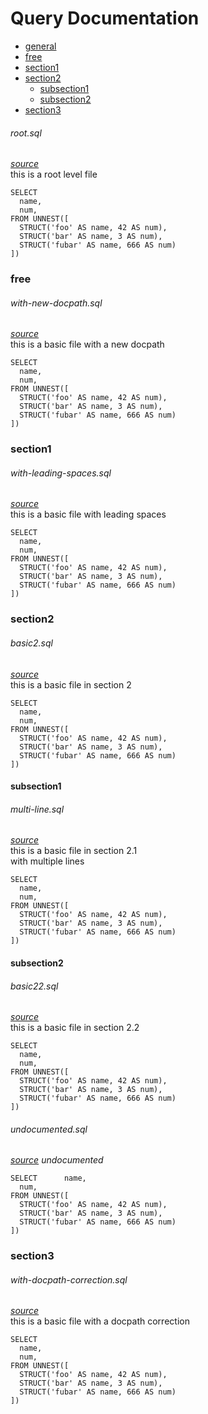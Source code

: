 # Query Documentation
- [general](#ROOT)
- [free](#free)
- [section1](#section1)
- [section2](#section2)
  - [subsection1](#section2/subsection1)
  - [subsection2](#section2/subsection2)
- [section3](#section3)

<a name="ROOT"></a>
###### root.sql
_[source](./../examples/root.sql)_  
this is a root level file

    SELECT
      name,
      num,
    FROM UNNEST([
      STRUCT('foo' AS name, 42 AS num),
      STRUCT('bar' AS name, 3 AS num),
      STRUCT('fubar' AS name, 666 AS num)
    ])

<a name="free"></a>
### free
###### with-new-docpath.sql
_[source](./../examples/not-a-section/with-new-docpath.sql)_  
this is a basic file with a new docpath

    SELECT
      name,
      num,
    FROM UNNEST([
      STRUCT('foo' AS name, 42 AS num),
      STRUCT('bar' AS name, 3 AS num),
      STRUCT('fubar' AS name, 666 AS num)
    ])


<a name="section1"></a>
### section1
###### with-leading-spaces.sql
_[source](./../examples/section1/with-leading-spaces.sql)_  
this is a basic file with leading spaces

    SELECT
      name,
      num,
    FROM UNNEST([
      STRUCT('foo' AS name, 42 AS num),
      STRUCT('bar' AS name, 3 AS num),
      STRUCT('fubar' AS name, 666 AS num)
    ])


<a name="section2"></a>
### section2
###### basic2.sql
_[source](./../examples/section2/basic2.sql)_  
this is a basic file in section 2

    SELECT
      name,
      num,
    FROM UNNEST([
      STRUCT('foo' AS name, 42 AS num),
      STRUCT('bar' AS name, 3 AS num),
      STRUCT('fubar' AS name, 666 AS num)
    ])

<a name="section2/subsection1"></a>
#### subsection1
###### multi-line.sql
_[source](./../examples/section2/subsection1/multi-line.sql)_  
this is a basic file in section 2.1  
with multiple lines

    SELECT
      name,
      num,
    FROM UNNEST([
      STRUCT('foo' AS name, 42 AS num),
      STRUCT('bar' AS name, 3 AS num),
      STRUCT('fubar' AS name, 666 AS num)
    ])


<a name="section2/subsection2"></a>
#### subsection2
###### basic22.sql
_[source](./../examples/section2/subsection2/basic22.sql)_  
this is a basic file in section 2.2

    SELECT
      name,
      num,
    FROM UNNEST([
      STRUCT('foo' AS name, 42 AS num),
      STRUCT('bar' AS name, 3 AS num),
      STRUCT('fubar' AS name, 666 AS num)
    ])

###### undocumented.sql
_[source](./../examples/section2/subsection2/undocumented.sql)_
_undocumented_

    SELECT      name,
      num,
    FROM UNNEST([
      STRUCT('foo' AS name, 42 AS num),
      STRUCT('bar' AS name, 3 AS num),
      STRUCT('fubar' AS name, 666 AS num)
    ])



<a name="section3"></a>
### section3
###### with-docpath-correction.sql
_[source](./../examples/not-a-section/section3/with-docpath-correction.sql)_  
this is a basic file with a docpath correction

    SELECT
      name,
      num,
    FROM UNNEST([
      STRUCT('foo' AS name, 42 AS num),
      STRUCT('bar' AS name, 3 AS num),
      STRUCT('fubar' AS name, 666 AS num)
    ])


